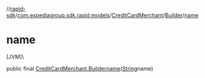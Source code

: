 //[rapid-sdk](../../../../index.md)/[com.expediagroup.sdk.rapid.models](../../index.md)/[CreditCardMerchant](../index.md)/[Builder](index.md)/[name](name.md)

# name

[JVM]\

public final [CreditCardMerchant.Builder](index.md)[name](name.md)([String](https://docs.oracle.com/javase/8/docs/api/java/lang/String.html)name)
